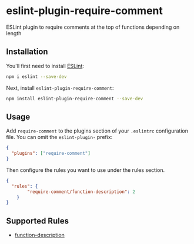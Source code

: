 # eslint-plugin-require-comment

ESLint plugin to require comments at the top of functions depending on length

## Installation

You'll first need to install [ESLint](http://eslint.org):

```bash
npm i eslint --save-dev
```

Next, install `eslint-plugin-require-comment`:

```bash
npm install eslint-plugin-require-comment --save-dev
```

## Usage

Add `require-comment` to the plugins section of your `.eslintrc` configuration file. You can omit the `eslint-plugin-` prefix:

```json
{
  "plugins": ["require-comment"]
}
```

Then configure the rules you want to use under the rules section.

```json
{
  "rules": {
		"require-comment/function-description": 2
	}
}
```

## Supported Rules

- [function-description]()
